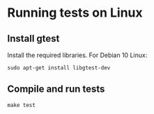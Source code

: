 # Running tests on Linux

## Install gtest

Install the required libraries. For Debian 10 Linux:

	sudo apt-get install libgtest-dev

## Compile and run tests

	make test

